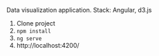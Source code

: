 Data visualization application.
Stack: Angular, d3.js

1. Clone project
2. `npm install`
3. `ng serve`
4. http://localhost:4200/
